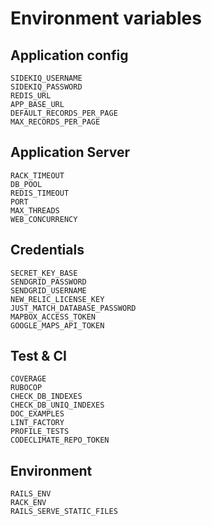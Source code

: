 # Environment variables

## Application config

```
SIDEKIQ_USERNAME
SIDEKIQ_PASSWORD
REDIS_URL
APP_BASE_URL
DEFAULT_RECORDS_PER_PAGE
MAX_RECORDS_PER_PAGE
```

## Application Server

```
RACK_TIMEOUT
DB_POOL
REDIS_TIMEOUT
PORT
MAX_THREADS
WEB_CONCURRENCY
```

## Credentials

```
SECRET_KEY_BASE
SENDGRID_PASSWORD
SENDGRID_USERNAME
NEW_RELIC_LICENSE_KEY
JUST_MATCH_DATABASE_PASSWORD
MAPBOX_ACCESS_TOKEN
GOOGLE_MAPS_API_TOKEN
```

## Test & CI

```
COVERAGE
RUBOCOP
CHECK_DB_INDEXES
CHECK_DB_UNIQ_INDEXES
DOC_EXAMPLES
LINT_FACTORY
PROFILE_TESTS
CODECLIMATE_REPO_TOKEN
```

## Environment

```
RAILS_ENV
RACK_ENV
RAILS_SERVE_STATIC_FILES
```
